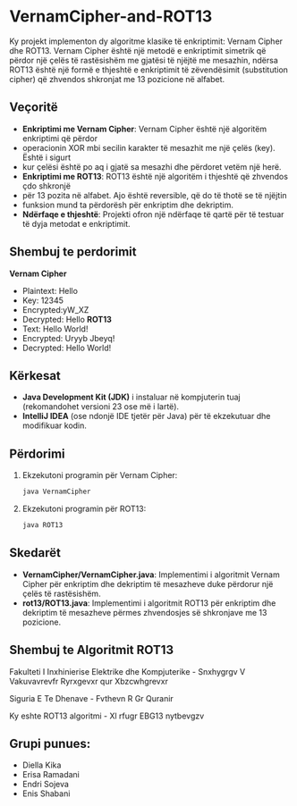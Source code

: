 # VernamCipher-and-ROT13
Ky projekt implementon dy algoritme klasike të enkriptimit: Vernam Cipher dhe ROT13. 
Vernam Cipher është një metodë e enkriptimit simetrik që përdor një çelës të rastësishëm me 
gjatësi të njëjtë me mesazhin, ndërsa ROT13 është një formë e thjeshtë e enkriptimit të
zëvendësimit (substitution cipher) që zhvendos shkronjat me 13 pozicione në alfabet.
## Veçoritë
- **Enkriptimi me Vernam Cipher**: Vernam Cipher është një algoritëm enkriptimi që përdor 
- operacionin XOR mbi secilin karakter të mesazhit me një çelës (key). Është i sigurt
- kur çelësi është po aq i gjatë sa mesazhi dhe përdoret vetëm një herë.
- **Enkriptimi me ROT13**: ROT13 është një algoritëm i thjeshtë që zhvendos çdo shkronjë 
- për 13 pozita në alfabet. Ajo është reversible, që do të thotë se të njëjtin 
- funksion mund ta përdorësh për enkriptim dhe dekriptim.
- **Ndërfaqe e thjeshtë**: Projekti ofron një ndërfaqe të qartë për të testuar të dyja 
metodat e enkriptimit.
## Shembuj te perdorimit
**Vernam Cipher**
- Plaintext: Hello
- Key: 12345
- Encrypted:yW_XZ
- Decrypted: Hello
**ROT13**
- Text: Hello World!
- Encrypted: Uryyb Jbeyq!
- Decrypted: Hello World!

## Kërkesat
- **Java Development Kit (JDK)** i instaluar në kompjuterin tuaj 
(rekomandohet versioni 23 ose më i lartë).
- **IntelliJ IDEA** (ose ndonjë IDE tjetër për Java) për të ekzekutuar 
dhe modifikuar kodin.
## Përdorimi
1. Ekzekutoni programin për Vernam Cipher:
   ```bash
   java VernamCipher
2. Ekzekutoni programin për ROT13:
   ```bash
   java ROT13
## Skedarët
- **VernamCipher/VernamCipher.java**: Implementimi i algoritmit Vernam Cipher për
enkriptim dhe dekriptim të mesazheve duke përdorur një çelës të rastësishëm.
- **rot13/ROT13.java**: Implementimi i algoritmit ROT13 për enkriptim 
dhe dekriptim të mesazheve përmes zhvendosjes së shkronjave me 13 pozicione.
## Shembuj te Algoritmit ROT13
Fakulteti I Inxhinierise Elektrike dhe Kompjuterike - Snxhygrgv V Vakuvavrevfr Ryrxgevxr qur Xbzcwhgrevxr

Siguria E Te Dhenave - Fvthevn R Gr Quranir

Ky eshte ROT13 algoritmi - Xl rfugr EBG13 nytbevgzv
## Grupi punues:
- Diella Kika
- Erisa Ramadani
- Endri Sojeva
- Enis Shabani
